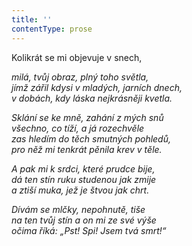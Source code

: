 ```yaml
---
title: ''
contentType: prose
---
```


Kolikrát se mi objevuje v snech,

_milá, tvůj obraz, plný toho světla,  
jímž zářil kdysi v mladých, jarních dnech,  
v dobách, kdy láska nejkrásněji kvetla._

_Sklání se ke mně, zahání z mých snů  
všechno, co tíží, a já rozechvěle  
zas hledím do těch smutných pohledů,  
pro něž mi tenkrát pěnila krev v těle._

_A pak mi k srdci, které prudce bije,  
dá ten stín ruku studenou jak zmije  
a ztiší muka, jež je štvou jak chrt._

_Dívám se mlčky, nepohnutě, tiše  
na ten tvůj stín a on mi ze své výše  
očima říká: „Pst! Spi! Jsem tvá smrt!“_
